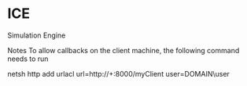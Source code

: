 # ICE
Simulation Engine

Notes
To allow callbacks on the client machine, the following command needs to run 

netsh http add urlacl url=http://+:8000/myClient user=DOMAIN\user
